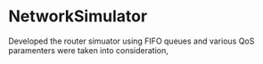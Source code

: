 # NetworkSimulator
Developed the router simuator using FIFO queues and various QoS paramenters were taken into consideration,
